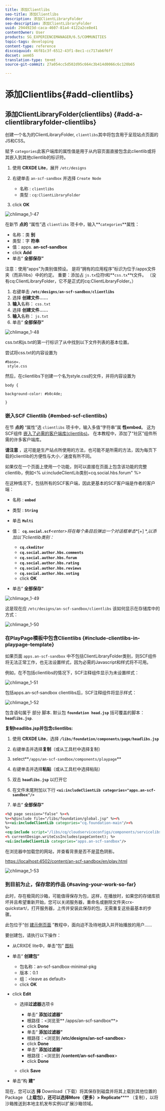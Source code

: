```yaml
---
title: 添加Clientlibs
seo-title: 添加Clientlibs
description: 添加ClientLibraryFolder
seo-description: 添加ClientLibraryFolder
uuid: 2944923d-caca-4607-81a4-4122a2ce8e41
contentOwner: User
products: SG_EXPERIENCEMANAGER/6.5/COMMUNITIES
topic-tags: developing
content-type: reference
discoiquuid: 46f81c3f-6512-43f1-8ec1-cc717ab6f6ff
docset: aem65
translation-type: tm+mt
source-git-commit: 27a054cc5d502d95c664c3b414d0066c6c120b65

---
```



# 添加Clientlibs{#add-clientlibs}

## 添加ClientLibraryFolder(clientlibs) {#add-a-clientlibraryfolder-clientlibs}

创建一个名为的ClientLibraryFolder, `clientlibs`其中将包含用于呈现站点页面的JS和CSS。

赋予 `categories`此客户端库的属性值是用于从内容页面直接包含此clientlib或将其嵌入到其他clientlib的标识符。

1. 使用 **CRXDE Lite**，展开 `/etc/designs`

1. 右键单击 `an-scf-sandbox` 并选择 `Create Node`

   * 名称 : `clientlibs`
   * 类型 : `cq:ClientLibraryFolder`

1. click **OK**

![chlimage_1-47](assets/chlimage_1-47.png)

在新节 **点的** “属性”选 `clientlibs` 项卡中，输入**`categories`**属性：

* 名称：类 **别**
* 类型：字 **符串**
* 值：apps. **an-scf-sandbox**
* click **Add**
* 单击“ **全部保存”**

注意：使用“apps”为类别值预设。 是将“拥有的应用程序”标识为位于/apps文件夹（而非/libs）中的约定。  重要：添加占 `js.tx`位符t和**`css.tx`**t文件。 （没有cq:ClientLibraryFolder，它不是正式的cq:ClientLibraryFolder。）

1. 右键单击 **`/etc/designs/an-scf-sandbox/clientlibs`**
1. 选择 **创建文件……**
1. **输入**&#x200B;名称： `css.txt`
1. 选择 **创建文件……**
1. **输入**&#x200B;名称： `js.txt`
1. 单击“ **全部保存”**

![chlimage_1-48](assets/chlimage_1-48.png)

css.txt和js.txt的第一行标识了从中找到以下文件列表的基本位置。

尝试将css.txt的内容设置为

```
#base=.
 style.css
```

然后，在clientlibs下创建一个名为style.css的文件，并将内容设置为

`body {`

`background-color: #b0c4de;`

`}`

### 嵌入SCF Clientlib {#embed-scf-clientlibs}

在节 **点的** “属性”选 `clientlibs` 项卡中，输入多值“字符串”属 **性embed**。 这为SCF组件 [嵌入了必需的客户端库(clientlibs)](/help/communities/client-customize.md#clientlibs-for-scf)。 在本教程中，添加了“社区”组件所需的许多客户端库。

**请注意** ，这可能是生产站点所使用的方法，也可能不是所需的方法，因为每页下载的clientlib的方便性与大小／速度有所不同。

如果仅在一个页面上使用一个功能，则可以直接在页面上包含该功能的完整clientlib，例如&lt;% ui:includeClientLib类别=cq.social.hbs.forum&quot; %>

在这种情况下，包括所有的SCF客户端，因此更基本的SCF客户端是作者的客户端：

* 名称 : **`embed`**
* 类型 : **`String`**
* 单击 **`Multi`**
* 值： **`cq.social.scf`***&lt;enter>将在每个条目后弹出一个对话框单击**[+] *,*以添加以下clientlib类别：*

   * **`cq.ckeditor`**
   * **`cq.social.author.hbs.comments`**
   * **`cq.social.author.hbs.forum`**
   * **`cq.social.author.hbs.rating`**
   * **`cq.social.author.hbs.reviews`**
   * **`cq.social.author.hbs.voting`**
   * click **OK**

* 单击“ **全部保存”**

![chlimage_1-49](assets/chlimage_1-49.png)

这是现在应 `/etc/designs/an-scf-sandbox/clientlibs` 该如何显示在存储库中的方式：

![chlimage_1-50](assets/chlimage_1-50.png)

### 在PlayPage模板中包含Clientlibs {#include-clientlibs-in-playpage-template}

如果页面 `apps.an-scf-sandbox` 中不包括ClientLibraryFolder类别，则SCF组件将无法正常工作，也无法设置样式，因为必需的Javascript和样式将不可用。

例如，在不包括clientlibs的情况下，SCF注释组件显示为未设置样式：

![chlimage_1-51](assets/chlimage_1-51.png)

包括apps.an-scf-sandbox clientlibs后，SCF注释组件将显示样式：

![chlimage_1-52](assets/chlimage_1-52.png)

包含语句属于 <head><meta http-equiv="Content-Type" content="text/html; charset=UTF-8"> 部分 <html> 脚本. 默认包 **`foundation head.jsp`** 括可覆盖的脚本： **`headlibs.jsp`**.

**复制headlibs.jsp并包含clientlibs:**

1. 使用 **CRXDE Lite**，选择 **`/libs/foundation/components/page/headlibs.jsp`**

1. 右键单击并选择**复制**（或从工具栏中选择复制）
1. select**`/apps/an-scf-sandbox/components/playpage`**
1. 右键单击并选择**粘贴**（或从工具栏中选择粘贴）
1. 双击 **`headlibs.jsp`** 以打开它
1. 在文件末尾附加以下行
   **`<ui:includeClientLib categories="apps.an-scf-sandbox"/>`**

1. 单击“ **全部保存”**

```xml
<%@ page session="false" %><%
%><%@include file="/libs/foundation/global.jsp" %><%
%><ui:includeClientLib categories="cq.foundation-main"/><%
%>
<cq:include script="/libs/cq/cloudserviceconfigs/components/servicelibs/servicelibs.jsp"/>
<% currentDesign.writeCssIncludes(pageContext); %>
<ui:includeClientLib categories="apps.an-scf-sandbox"/>
```

在浏览器中加载您的网站，并查看背景是否不是蓝色阴影。

[https://localhost:4502/content/an-scf-sandbox/en/play.html](https://localhost:4502/content/an-scf-sandbox/en/play.html)

![chlimage_1-53](assets/chlimage_1-53.png)

### 到目前为止，保存您的作品 {#saving-your-work-so-far}

此时，存在极简的沙箱，可能值得保存为包，这样，在播放时，如果您的存储库损坏并且希望重新开始，您可以关闭服务器，重命名或删除文件夹crx-quickstart/，打开服务器，上传并安装此保存的包，无需重复这些最基本的步骤。

此包位于“创 [建示例页面](/help/communities/create-sample-page.md) ”教程中，面向迫不及待地跳入并开始播放的用户……

要创建包，请执行以下操作：

* 从CRXDE lite中，单击“包” [图标](https://localhost:4502/crx/packmgr/)
* 单击“ **创建包”**

   * 包名称：an-scf-sandbox-minimal-pkg
   * 版本：0.1
   * 组：&lt;leave as default>
   * click **OK**

* click **Edit**

   * 选择**过滤器**选项卡

      * 单击“ **添加过滤器”**
      * 根路径：&lt;浏览至** /apps/an-scf-sandbox**>
      * click **Done**
      * 单击“ **添加过滤器”**
      * 根路径：&lt;浏览到 **/etc/designs/an-scf-sandbox**>
      * click **Done**
      * 单击“ **添加过滤器”**
      * 根路径：&lt;浏览到 **/content/an-scf-sandbox**>
      * click **Done**
   * click **Save**


* 单击“构 **建”**

现在，您可以选 **择** Download（下载）将其保存到磁盘并将其上载到其他位置的Package **（上载包），还可以选择More（更多）> Replicate****** （复制），以将沙箱推送到本地主机发布实例以扩展沙箱领域。